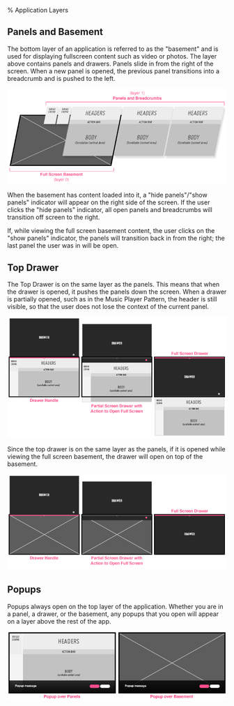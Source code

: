 ﻿% Application Layers

## Panels and Basement

The bottom layer of an application is referred to as the "basement" and is used
for displaying fullscreen content such as video or photos.  The layer above
contains panels and drawers.  Panels slide in from the right of the screen.
When a new panel is opened, the previous panel transitions into a breadcrumb and
is pushed to the left.

![](../../../assets/dg-app-layers-panels-basement.png)

When the basement has content loaded into it, a "hide panels"/"show panels"
indicator will appear on the right side of the screen.  If the user clicks the
"hide panels" indicator, all open panels and breadcrumbs will transition off
screen to the right.

If, while viewing the full screen basement content, the user clicks on the "show
panels" indicator, the panels will transition back in from the right; the last
panel the user was in will be open.

## Top Drawer

The Top Drawer is on the same layer as the panels.  This means that when the
drawer is opened, it pushes the panels down the screen.  When a drawer is
partially opened, such as in the Music Player Pattern, the header is still
visible, so that the user does not lose the context of the current panel.

![_Top Drawer with Panels_](../../../assets/dg-app-layers-drawer-and-panels.png)

Since the top drawer is on the same layer as the panels, if it is opened while
viewing the full screen basement, the drawer will open on top of the basement.

![_Top Drawer Over Basement_](../../../assets/dg-app-layers-drawer-and-basement.png)

## Popups

Popups always open on the top layer of the application.  Whether you are in a
panel, a drawer, or the basement, any popups that you open will appear on a
layer above the rest of the app.

![_Popups_](../../../assets/dg-app-layers-popups.png)
